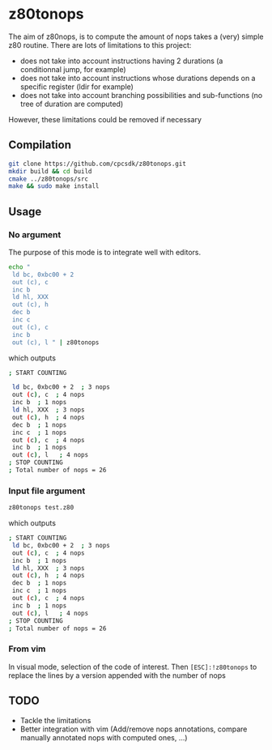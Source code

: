 # z80tonops

The aim of z80nops, is to compute the amount of nops takes a (very) simple z80 routine.
There are lots of limitations to this project:

 * does not take into account instructions having 2 durations (a conditionnal jump, for example)
 * does not take into account instructions whose durations depends on a specific register (ldir for example)
 * does not take into account branching possibilities and sub-functions (no tree of duration are computed)

However, these limitations could be removed if necessary

## Compilation

```bash
git clone https://github.com/cpcsdk/z80tonops.git
mkdir build && cd build
cmake ../z80tonops/src
make && sudo make install
```


## Usage

### No argument

The purpose of this mode is to integrate well with editors.

```bash
echo " 
 ld bc, 0xbc00 + 2
 out (c), c
 inc b
 ld hl, XXX
 out (c), h
 dec b
 inc c
 out (c), c
 inc b
 out (c), l " | z80tonops
```

which outputs

```bash
; START COUNTING

 ld bc, 0xbc00 + 2  ; 3 nops
 out (c), c  ; 4 nops
 inc b  ; 1 nops
 ld hl, XXX  ; 3 nops
 out (c), h  ; 4 nops
 dec b  ; 1 nops
 inc c  ; 1 nops
 out (c), c  ; 4 nops
 inc b  ; 1 nops
 out (c), l   ; 4 nops
; STOP COUNTING
; Total number of nops = 26

```


### Input file argument

```bash
z80tonops test.z80 
```

which outputs

```bash
; START COUNTING
 ld bc, 0xbc00 + 2  ; 3 nops
 out (c), c  ; 4 nops
 inc b  ; 1 nops
 ld hl, XXX  ; 3 nops
 out (c), h  ; 4 nops
 dec b  ; 1 nops
 inc c  ; 1 nops
 out (c), c  ; 4 nops
 inc b  ; 1 nops
 out (c), l   ; 4 nops
; STOP COUNTING
; Total number of nops = 26
```


### From vim

In visual mode, selection of  the code of interest.
Then  `[ESC]:!z80tonops` to replace the lines by a version appended with the number of nops


## TODO

 - Tackle the limitations
 - Better integration with vim (Add/remove nops annotations, compare manually annotated nops with computed ones, ...)
